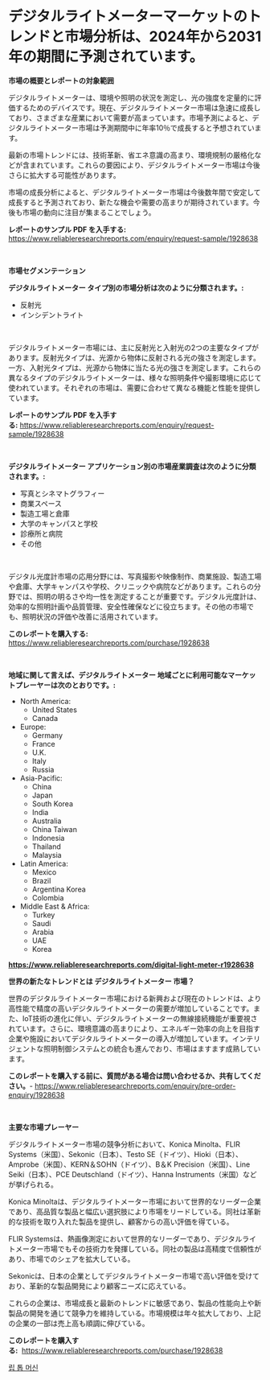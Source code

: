 <p><h1>デジタルライトメーターマーケットのトレンドと市場分析は、2024年から2031年の期間に予測されています。</h1></p><p><strong>市場の概要とレポートの対象範囲</strong></p>
<p><p>デジタルライトメーターは、環境や照明の状況を測定し、光の強度を定量的に評価するためのデバイスです。現在、デジタルライトメーター市場は急速に成長しており、さまざまな産業において需要が高まっています。市場予測によると、デジタルライトメーター市場は予測期間中に年率10％で成長すると予想されています。</p><p>最新の市場トレンドには、技術革新、省エネ意識の高まり、環境規制の厳格化などが含まれています。これらの要因により、デジタルライトメーター市場は今後さらに拡大する可能性があります。</p><p>市場の成長分析によると、デジタルライトメーター市場は今後数年間で安定して成長すると予測されており、新たな機会や需要の高まりが期待されています。今後も市場の動向に注目が集まることでしょう。</p></p>
<p><strong>レポートのサンプル PDF を入手する:</strong> <a href="https://www.reliableresearchreports.com/enquiry/request-sample/1928638">https://www.reliableresearchreports.com/enquiry/request-sample/1928638</a></p>
<p>&nbsp;</p>
<p><strong>市場セグメンテーション</strong></p>
<p><strong>デジタルライトメーター タイプ別の市場分析は次のように分類されます。:</strong></p>
<p><ul><li>反射光</li><li>インシデントライト</li></ul></p>
<p>&nbsp;</p>
<p><p>デジタルライトメーター市場には、主に反射光と入射光の2つの主要なタイプがあります。反射光タイプは、光源から物体に反射される光の強さを測定します。一方、入射光タイプは、光源から物体に当たる光の強さを測定します。これらの異なるタイプのデジタルライトメーターは、様々な照明条件や撮影環境に応じて使われています。それぞれの市場は、需要に合わせて異なる機能と性能を提供しています。</p></p>
<p><strong>レポートのサンプル PDF を入手する:</strong>&nbsp;<a href="https://www.reliableresearchreports.com/enquiry/request-sample/1928638">https://www.reliableresearchreports.com/enquiry/request-sample/1928638</a></p>
<p>&nbsp;</p>
<p><strong> デジタルライトメーター アプリケーション別の市場産業調査は次のように分類されます。:</strong></p>
<p><ul><li>写真とシネマトグラフィー</li><li>商業スペース</li><li>製造工場と倉庫</li><li>大学のキャンパスと学校</li><li>診療所と病院</li><li>その他</li></ul></p>
<p>&nbsp;</p>
<p><p>デジタル光度計市場の応用分野には、写真撮影や映像制作、商業施設、製造工場や倉庫、大学キャンパスや学校、クリニックや病院などがあります。これらの分野では、照明の明るさや均一性を測定することが重要です。デジタル光度計は、効率的な照明計画や品質管理、安全性確保などに役立ちます。その他の市場でも、照明状況の評価や改善に活用されています。</p></p>
<p><strong>このレポートを購入する:</strong>&nbsp; <a href="https://www.reliableresearchreports.com/purchase/1928638">https://www.reliableresearchreports.com/purchase/1928638</a></p>
<p>&nbsp;</p>
<p><strong>地域に関して言えば、デジタルライトメーター 地域ごとに利用可能なマーケットプレーヤーは次のとおりです。:</strong></p>
<p><ul>
    <li>
        North America:
        <ul>
            <li>United States</li>
            <li>Canada</li>
        </ul>
    </li>
    <li>
        Europe:
        <ul>
            <li>Germany</li>
            <li>France</li>
            <li>U.K.</li>
            <li>Italy</li>
            <li>Russia</li>
        </ul>
    </li>
    <li>
        Asia-Pacific:
        <ul>
            <li>China</li>
            <li>Japan</li>
            <li>South Korea</li>
            <li>India</li>
            <li>Australia</li>
            <li>China Taiwan</li>
            <li>Indonesia</li>
            <li>Thailand</li>
            <li>Malaysia</li>
        </ul>
    </li>
    <li>
        Latin America:
        <ul>
            <li>Mexico</li>
            <li>Brazil</li>
            <li>Argentina Korea</li>
            <li>Colombia</li>
        </ul>
    </li>
    <li>
        Middle East & Africa:
        <ul>
            <li>Turkey</li>
            <li>Saudi</li>
            <li>Arabia</li>
            <li>UAE</li>
            <li>Korea</li>
        </ul>
    </li>
    </ul></p>
<p><strong><a href="https://www.reliableresearchreports.com/digital-light-meter-r1928638">https://www.reliableresearchreports.com/digital-light-meter-r1928638</a></strong>&nbsp;</p>
<p><strong>世界の新たなトレンドとは デジタルライトメーター 市場？</strong></p>
<p><p>世界のデジタルライトメーター市場における新興および現在のトレンドは、より高性能で精度の高いデジタルライトメーターの需要が増加していることです。また、IoT技術の進化に伴い、デジタルライトメーターの無線接続機能が重要視されています。さらに、環境意識の高まりにより、エネルギー効率の向上を目指す企業や施設においてデジタルライトメーターの導入が増加しています。インテリジェントな照明制御システムとの統合も進んでおり、市場はますます成熟しています。</p></p>
<p><strong>このレポートを購入する前に、質問がある場合は問い合わせるか、共有してください。</strong>- <a href="https://www.reliableresearchreports.com/enquiry/pre-order-enquiry/1928638">https://www.reliableresearchreports.com/enquiry/pre-order-enquiry/1928638</a></p>
<p>&nbsp;</p>
<p><strong>主要な市場プレーヤー</strong></p>
<p><p>デジタルライトメーター市場の競争分析において、Konica Minolta、FLIR Systems（米国）、Sekonic（日本）、Testo SE（ドイツ）、Hioki（日本）、Amprobe（米国）、KERN＆SOHN（ドイツ）、B＆K Precision（米国）、Line Seiki（日本）、PCE Deutschland（ドイツ）、Hanna Instruments（米国）などが挙げられる。</p><p>Konica Minoltaは、デジタルライトメーター市場において世界的なリーダー企業であり、高品質な製品と幅広い選択肢により市場をリードしている。同社は革新的な技術を取り入れた製品を提供し、顧客からの高い評価を得ている。</p><p>FLIR Systemsは、熱画像測定において世界的なリーダーであり、デジタルライトメーター市場でもその技術力を発揮している。同社の製品は高精度で信頼性があり、市場でのシェアを拡大している。</p><p>Sekonicは、日本の企業としてデジタルライトメーター市場で高い評価を受けており、革新的な製品開発により顧客ニーズに応えている。</p><p>これらの企業は、市場成長と最新のトレンドに敏感であり、製品の性能向上や新製品の開発を通じて競争力を維持している。市場規模は年々拡大しており、上記の企業の一部は売上高も順調に伸びている。</p></p>
<p><strong>このレポートを購入する:</strong>&nbsp;&nbsp;<a href="https://www.reliableresearchreports.com/purchase/1928638">https://www.reliableresearchreports.com/purchase/1928638</a></p>
<p><p><a href="https://github.com/iansanftyord09878/Market-Research-Report-List-1/blob/main/398876530173.md">립 톱 머신</a></p></p>